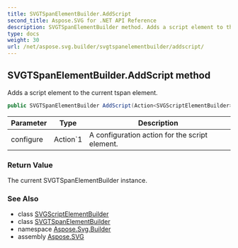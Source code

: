 ```yaml
---
title: SVGTSpanElementBuilder.AddScript
second_title: Aspose.SVG for .NET API Reference
description: SVGTSpanElementBuilder method. Adds a script element to the current tspan element
type: docs
weight: 30
url: /net/aspose.svg.builder/svgtspanelementbuilder/addscript/
---
```

## SVGTSpanElementBuilder.AddScript method

Adds a script element to the current tspan element.

```csharp
public SVGTSpanElementBuilder AddScript(Action<SVGScriptElementBuilder> configure)
```

| Parameter | Type | Description |
| --- | --- | --- |
| configure | Action`1 | A configuration action for the script element. |

### Return Value

The current SVGTSpanElementBuilder instance.

### See Also

* class [SVGScriptElementBuilder](../../svgscriptelementbuilder/)
* class [SVGTSpanElementBuilder](../)
* namespace [Aspose.Svg.Builder](../../../aspose.svg.builder/)
* assembly [Aspose.SVG](../../../)
